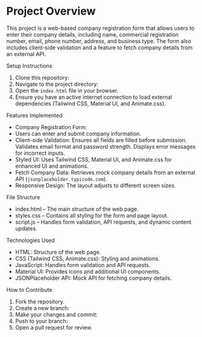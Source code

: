 # Project Overview

This project is a web-based company registration form that allows users to enter their company details, including name, commercial registration number, email, phone number, address, and business type. The form also includes client-side validation and a feature to fetch company details from an external API.

 Setup Instructions
1. Clone this repository:
2. Navigate to the project directory:
3. Open the `index.html` file in your browser.
4. Ensure you have an active internet connection to load external dependencies (Tailwind CSS, Material UI, and Animate.css).

Features Implemented
- Company Registration Form:
- Users can enter and submit company information.
- Client-side Validation:
  Ensures all fields are filled before submission.
   Validates email format and password strength.
   Displays error messages for incorrect inputs.
- Styled UI:
   Uses Tailwind CSS, Material UI, and Animate.css for enhanced UI and animations.
- Fetch Company Data:
  Retrieves mock company details from an external API (`jsonplaceholder.typicode.com`).
- Responsive Design:
   The layout adjusts to different screen sizes.

 File Structure
- index.html –
 The main structure of the web page.
- styles.css –
   Contains all styling for the form and page layout.
- script.js –
   Handles form validation, API requests, and dynamic content updates.

 Technologies Used
- HTML:
  Structure of the web page.
- CSS (Tailwind CSS, Animate.css):
  Styling and animations.
- JavaScript:
  Handles form validation and API requests.
- Material UI:
   Provides icons and additional UI components.
- JSONPlaceholder API:
   Mock API for fetching company details.

How to Contribute
1. Fork the repository.
2. Create a new branch:
3. Make your changes and commit:
4. Push to your branch:
5. Open a pull request for review.

